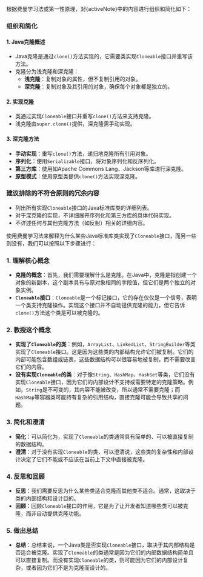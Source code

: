 
根据费曼学习法或第一性原理，对{activeNote}中的内容进行组织和简化如下：

### 组织和简化

#### 1. Java克隆概述
- Java克隆是通过`clone()`方法实现的，它需要类实现`Cloneable`接口并重写该方法。
- 克隆分为浅克隆和深克隆：
  - **浅克隆**：复制对象的属性，但不复制引用的对象。
  - **深克隆**：复制对象及其引用的对象，确保每个对象都是独立的。

#### 2. 实现克隆
- 类通过实现`Cloneable`接口并重写`clone()`方法来支持克隆。
- 浅克隆由`super.clone()`提供，深克隆需手动实现。

#### 3. 深克隆方法
- **手动实现**：重写`clone()`方法，递归地克隆所有引用对象。
- **序列化**：使用`Serializable`接口，将对象序列化和反序列化。
- **第三方库**：使用如Apache Commons Lang、Jackson等库进行深克隆。
- **原型模式**：使用原型类提供`clone()`方法实现深克隆。



### 建议排除的不符合原则的冗余内容
- 列出所有实现`Cloneable`接口的Java标准库类的详细列表。
- 对于深克隆的实现，不详细展开序列化和第三方库的具体代码实现。
- 不详述任何与其他克隆方法（如反射）相关的详细内容。


使用费曼学习法来解释为什么某些Java标准库类实现了`Cloneable`接口，而另一些则没有，我们可以按照以下步骤进行：

### 1. 理解核心概念
- **克隆的概念**：首先，我们需要理解什么是克隆。在Java中，克隆是指创建一个对象的新副本，这个副本具有与原对象相同的字段值，但它们是两个独立的对象实例。
- **`Cloneable`接口**：`Cloneable`是一个标记接口，它的存在仅仅是一个信号，表明一个类支持克隆操作。实现这个接口并不自动提供克隆的能力，但它告诉`clone()`方法这个类是可以被克隆的。

### 2. 教授这个概念
- **实现了`Cloneable`的类**：例如，`ArrayList`、`LinkedList`、`StringBuilder`等类实现了`Cloneable`接口。这是因为这些类的内部结构允许它们被复制。它们的内部可能包含数组或链表，这些数据结构可以很容易地被复制，而不需要改变它们的内容。
- **没有实现`Cloneable`的类**：对于像`String`、`HashMap`、`HashSet`等类，它们没有实现`Cloneable`接口，因为它们的内部设计不支持或需要特定的克隆策略。例如，`String`是不可变的，其内容不能被改变，所以通常不需要克隆；而`HashMap`等容器类可能持有复杂的引用结构，直接克隆可能会导致共享的问题。

### 3. 简化和澄清
- **简化**：可以简化为，实现了`Cloneable`的类通常具有简单的、可以被直接复制的数据结构。
- **澄清**：对于没有实现`Cloneable`的类，可以澄清说，这些类的复杂性和内部设计决定了它们不能或不应该在当前上下文中直接被克隆。

### 4. 反思和回顾
- **反思**：我们需要反思为什么某些类适合克隆而其他类不适合。通常，这取决于类的内部结构和设计目的。
- **回顾**：回顾`Cloneable`接口的作用，它是为了让开发者知道哪些类可以被克隆，而非自动提供克隆功能。

### 5. 做出总结
- **总结**：总结来说，一个Java类是否实现`Cloneable`接口，取决于其内部结构是否适合被克隆。实现了`Cloneable`的类通常是因为它们的内部数据结构简单且可以直接复制。而没有实现`Cloneable`的类，则可能因为它们的内部设计复杂，或者因为它们不是为克隆而设计的。

